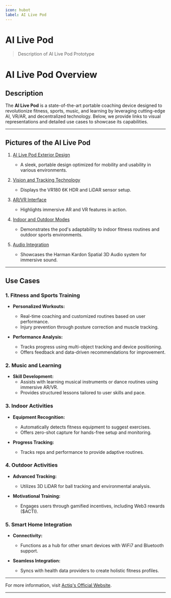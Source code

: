 ```yaml
---
icon: hubot
label: AI Live Pod
---
```


# AI Live Pod

> Description of AI Live Pod Prototype

# AI Live Pod Overview

## Description
The **AI Live Pod** is a state-of-the-art portable coaching device designed to revolutionize fitness, sports, music, and learning by leveraging cutting-edge AI, VR/AR, and decentralized technology. Below, we provide links to visual representations and detailed use cases to showcase its capabilities.

---

## Pictures of the AI Live Pod
1. [AI Live Pod Exterior Design](https://example.com/image1)
   - A sleek, portable design optimized for mobility and usability in various environments.

2. [Vision and Tracking Technology](https://example.com/image2)
   - Displays the VR180 6K HDR and LiDAR sensor setup.

3. [AR/VR Interface](https://example.com/image3)
   - Highlights immersive AR and VR features in action.

4. [Indoor and Outdoor Modes](https://example.com/image4)
   - Demonstrates the pod's adaptability to indoor fitness routines and outdoor sports environments.

5. [Audio Integration](https://example.com/image5)
   - Showcases the Harman Kardon Spatial 3D Audio system for immersive sound.

---

## Use Cases

### 1. **Fitness and Sports Training**
- **Personalized Workouts:**
  - Real-time coaching and customized routines based on user performance.
  - Injury prevention through posture correction and muscle tracking.

- **Performance Analysis:**
  - Tracks progress using multi-object tracking and device positioning.
  - Offers feedback and data-driven recommendations for improvement.

### 2. **Music and Learning**
- **Skill Development:**
  - Assists with learning musical instruments or dance routines using immersive AR/VR.
  - Provides structured lessons tailored to user skills and pace.

### 3. **Indoor Activities**
- **Equipment Recognition:**
  - Automatically detects fitness equipment to suggest exercises.
  - Offers zero-shot capture for hands-free setup and monitoring.

- **Progress Tracking:**
  - Tracks reps and performance to provide adaptive routines.
  
### 4. **Outdoor Activities**
- **Advanced Tracking:**
  - Utilizes 3D LiDAR for ball tracking and environmental analysis.

- **Motivational Training:**
  - Engages users through gamified incentives, including Web3 rewards ($ACTI).

### 5. **Smart Home Integration**
- **Connectivity:**
  - Functions as a hub for other smart devices with WiFi7 and Bluetooth support.

- **Seamless Integration:**
  - Syncs with health data providers to create holistic fitness profiles.

---

For more information, visit [Actiq's Official Website](https://example.com/actiq).

---

